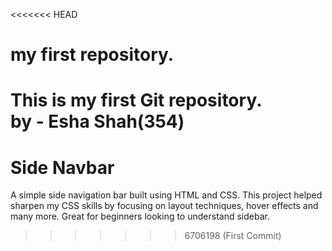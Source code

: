 <<<<<<< HEAD
# my first repository.
This is my first Git repository.
<br>
by - Esha Shah(354)
=======
# Side Navbar

A simple side navigation bar built using HTML and CSS. This project helped sharpen my CSS skills by focusing on layout techniques, hover effects and many more. Great for beginners looking to understand sidebar.
>>>>>>> 6706198 (First Commit)
